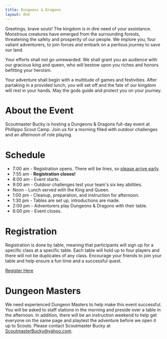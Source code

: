 ```yaml
---
title: Dungeons & Dragons
layout: dnd
---
```


<div class="kalam Fz(1.8em)--_sml Fz(1.6em)--l Fz(1.4em)--m Fz(1.2em)--s">
<div id="carousel" class="Pb(0.5em)"></div>

Greetings, brave souls! The kingdom is in dire need of your assistance. Monstrous creatures have emerged from the surrounding forests, threatening the safety and prosperity of our people. We implore you, four valiant adventurers, to join forces and embark on a perilous journey to save our land.

Your efforts shall not go unrewarded. We shall grant you an audience with our gracious king and queen, who will bestow upon you riches and honors befitting your heroism.

Your adventure shall begin with a multitude of games and festivities. After partaking in a provided lunch, you will set off and the fate of our kingdom will rest in your hands. May the gods guide and protect you on your journey.

</div>

# About the Event

Scoutmaster Bucky is hosting a Dungeons & Dragons full-day event at Phillippo Scout Camp. Join us for a morning filled with outdoor challenges and an afternoon of role playing.

# Schedule

* 7:00 am - Registration opens. There will be lines, so <u>please arrive early</u>.
* 7:55 am - <b>Registration closes!</b>
* 8:00 am - Event starts.
* 9:00 am - Outdoor challenges test your team's six key abilities.
* Noon - Lunch served with the King and Queen.
* 1:00 pm - Cleanup, preparation, and instruction for afternoon.
* 1:30 pm - Tables are set up, introductions are made.
* 2:00 pm - Adventurers play Dungeons & Dragons with their table.
* 6:00 pm - Event closes.

# Registration

Registration is done by table, meaning that participants will sign up for a specific class at a specific table. Each table will hold up to four players and there will not be duplicates of any class. Encourage your friends to join your table and help ensure a fun time and a successful quest.

<div class="D(f) Ai(c) Jc(c) Fz(1.8em) kalam"><a href="https://scoutmasterbucky.regfox.com/2024-dungeons-dragons-honour-among-scouts" class="C(red)">Register Here</a></div>

# Dungeon Masters

We need experienced Dungeon Masters to help make this event successful. You will be asked to staff stations in the morning and preside over a table in the afternoon. In addition, there will be an instruction weekend to help get everyone on the same page and playtest the adventure before we open it up to Scouts. Please contact Scoutmaster Bucky at <a class="C(red)" href="mailto:ScoutmasterBucky@yahoo.com?subject=Dungeon Master Intereset">ScoutmasterBucky@yahoo.com</a>.

<script defer src="wc-carousel-lite.min.js"></script>
<script defer src="carousel.js"></script>
